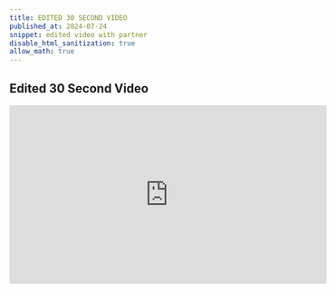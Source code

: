 ```yaml
---
title: EDITED 30 SECOND VIDEO
published_at: 2024-07-24
snippet: edited video with partner
disable_html_sanitization: true
allow_math: true
---
```

## Edited 30 Second Video
<iframe width="560" height="315" src="https://www.youtube.com/embed/HHgEbAjxjrk?si=m9PugYMayfzLFYSL" title="YouTube video player" frameborder="0" allow="accelerometer; autoplay; clipboard-write; encrypted-media; gyroscope; picture-in-picture; web-share" referrerpolicy="strict-origin-when-cross-origin" allowfullscreen></iframe>
